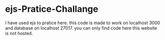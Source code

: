 # ejs-Pratice-Challange
I have used ejs to pratice here.
this code is made to work on localhost 3000 and database on localhost 27017.
you can only find code here this website is not hosted.
